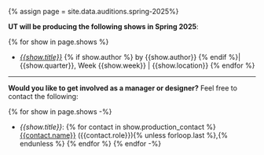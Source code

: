 {% assign page = site.data.auditions.spring-2025%}

**UT will be producing the following shows in Spring 2025**:

{% for show in page.shows %}
  * *[{{show.title}}]({{show.show_page_link}})* {% if show.author %} by {{show.author}} {% endif %}\| {{show.quarter}}, Week {{show.week}} \| {{show.location}} {% endfor %}

---

**Would you like to get involved as a manager or designer?** Feel free to contact the following:

{% for show in page.shows -%}
* *{{show.title}}*: {% for contact in show.production_contact %}  [{{contact.name}}](mailto:{{contact.email}}) ({{contact.role}}){% unless forloop.last %},{% endunless %} {% endfor %}
{% endfor -%}